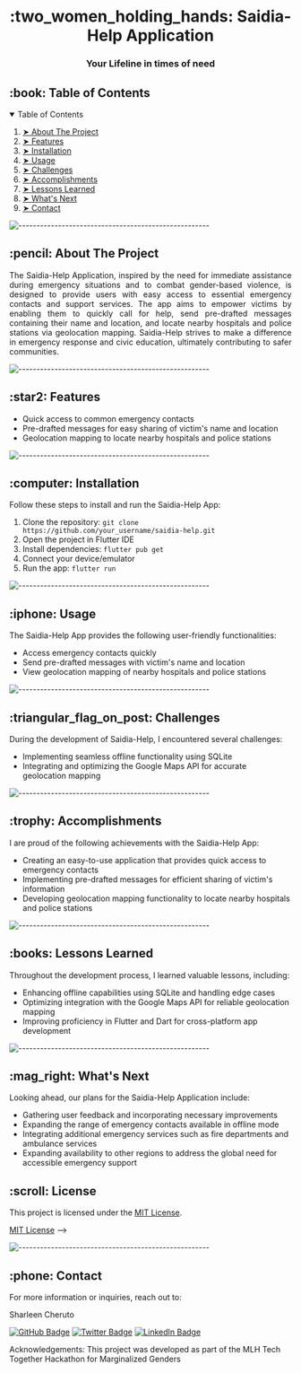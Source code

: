 
<!DOCTYPE html>
<html>
<body>
  <!-- <p align="center">
    <img src="your_logo.png" alt="Saidia Logo" width="80px" height="80px">
  </p> -->
  <h1 align="center" style='yellow'>:two_women_holding_hands: <B>Saidia-Help Application</B></h1>
  <h3 align="center">Your Lifeline in times of need</h3>

  <!-- TABLE OF CONTENTS -->
  <h2 id="table-of-contents">:book: Table of Contents</h2>
  
  <details open="open">
    <summary>Table of Contents</summary>
    <ol>
      <li><a href="#about-the-project">➤ About The Project</a></li>
      <li><a href="#features">➤ Features</a></li>
      <li><a href="#installation">➤ Installation</a></li>
      <li><a href="#usage">➤ Usage</a></li>
      <li><a href="#challenges">➤ Challenges</a></li>
      <li><a href="#accomplishments">➤ Accomplishments</a></li>
      <li><a href="#learnings">➤ Lessons Learned</a></li>
      <li><a href="#whats-next">➤ What's Next</a></li>
      <!-- <li><a href="#license">➤ License</a></li> -->
      <li><a href="#contact">➤ Contact</a></li>
    </ol>
  </details>

  ![-----------------------------------------------------](https://raw.githubusercontent.com/andreasbm/readme/master/assets/lines/rainbow.png)

  <!-- ABOUT THE PROJECT -->
  <h2 id="about-the-project">:pencil: About The Project</h2>

  <p align="justify"> 
    The Saidia-Help Application, inspired by the need for immediate assistance during emergency situations and to combat gender-based violence, is designed to provide users with easy access to essential emergency contacts and support services. The app aims to empower victims by enabling them to quickly call for help, send pre-drafted messages containing their name and location, and locate nearby hospitals and police stations via geolocation mapping. Saidia-Help strives to make a difference in emergency response and civic education, ultimately contributing to safer communities.
  </p>

  ![-----------------------------------------------------](https://raw.githubusercontent.com/andreasbm/readme/master/assets/lines/rainbow.png)

  <!-- FEATURES -->
  <h2 id="features">:star2: Features</h2>

  <ul>
    <li>Quick access to common emergency contacts</li>
    <li>Pre-drafted messages for easy sharing of victim's name and location</li>
    <li>Geolocation mapping to locate nearby hospitals and police stations</li>
  </ul>

  ![-----------------------------------------------------](https://raw.githubusercontent.com/andreasbm/readme/master/assets/lines/rainbow.png)

  <!-- INSTALLATION -->
  <h2 id="installation">:computer: Installation</h2>

  <p>Follow these steps to install and run the Saidia-Help App:</p>

  <ol>
    <li>Clone the repository: <code>git clone https://github.com/your_username/saidia-help.git</code></li>
    <li>Open the project in Flutter IDE</li>
    <li>Install dependencies: <code>flutter pub get</code></li>
    <li>Connect your device/emulator</li>
    <li>Run the app: <code>flutter run</code></li>
  </ol>

  ![-----------------------------------------------------](https://raw.githubusercontent.com/andreasbm/readme/master/assets/lines/rainbow.png)

  <!-- USAGE -->
  <h2 id="usage">:iphone: Usage</h2>

  <p>The Saidia-Help App provides the following user-friendly functionalities:</p>

  <ul>
    <li>Access emergency contacts quickly</li>
    <li>Send pre-drafted messages with victim's name and location</li>
    <li>View geolocation mapping of nearby hospitals and police stations</li>
  </ul>


  ![-----------------------------------------------------](https://raw.githubusercontent.com/andreasbm/readme/master/assets/lines/rainbow.png)
  <!-- CHALLENGES -->
  <h2 id="challenges">:triangular_flag_on_post: Challenges</h2>

  <p>During the development of Saidia-Help, I encountered several challenges:</p>

  <ul>
    <li>Implementing seamless offline functionality using SQLite</li>
    <li>Integrating and optimizing the Google Maps API for accurate geolocation mapping</li>
  </ul>

  
  ![-----------------------------------------------------](https://raw.githubusercontent.com/andreasbm/readme/master/assets/lines/rainbow.png)

  <!-- ACCOMPLISHMENTS -->
  <h2 id="accomplishments">:trophy: Accomplishments</h2>

  <p>I are proud of the following achievements with the Saidia-Help App:</p>

  <ul>
    <li>Creating an easy-to-use application that provides quick access to emergency contacts</li>
    <li>Implementing pre-drafted messages for efficient sharing of victim's information</li>
    <li>Developing geolocation mapping functionality to locate nearby hospitals and police stations</li>
  </ul>


  ![-----------------------------------------------------](https://raw.githubusercontent.com/andreasbm/readme/master/assets/lines/rainbow.png)
  <!-- LESSONS LEARNED -->
  <h2 id="learnings">:books: Lessons Learned</h2>

  <p>Throughout the development process, I learned valuable lessons, including:</p>

  <ul>
    <li>Enhancing offline capabilities using SQLite and handling edge cases</li>
    <li>Optimizing integration with the Google Maps API for reliable geolocation mapping</li>
    <li>Improving proficiency in Flutter and Dart for cross-platform app development</li>
  </ul>


  ![-----------------------------------------------------](https://raw.githubusercontent.com/andreasbm/readme/master/assets/lines/rainbow.png)
  <!-- WHAT'S NEXT -->
  <h2 id="whats-next">:mag_right: What's Next</h2>

  <p>Looking ahead, our plans for the Saidia-Help Application include:</p>

  <ul>
    <li>Gathering user feedback and incorporating necessary improvements</li>
    <li>Expanding the range of emergency contacts available in offline mode</li>
    <li>Integrating additional emergency services such as fire departments and ambulance services</li>
    <li>Expanding availability to other regions to address the global need for accessible emergency support</li>
  </ul>

  <!-- ![-----------------------------------------------------](https://raw.githubusercontent.com/andreasbm/readme/master/assets/lines/rainbow.png)

  <!-- LICENSE -->
  <h2 id="license">:scroll: License</h2>

  <p>This project is licensed under the <a href="https://opensource.org/licenses/MIT">MIT License</a>.</p>

  <!-- Add the license badge -->
  <a href="https://opensource.org/licenses/MIT" class="badge license-badge">MIT License</a> -->

  ![-----------------------------------------------------](https://raw.githubusercontent.com/andreasbm/readme/master/assets/lines/rainbow.png)

  <!-- CONTACT -->

  <h2 id="contact">:phone: Contact</h2>

  <p>For more information or inquiries, reach out to:</p>

  <p>Sharleen Cheruto</p>

  [![GitHub Badge](https://img.shields.io/badge/GitHub-100000?style=for-the-badge&logo=github&logoColor=white)](https://github.com/CherutoSharleen)
  [![Twitter Badge](https://img.shields.io/badge/Twitter-1DA1F2?style=for-the-badge&logo=twitter&logoColor=white)](https://twitter.com/scherutob)
  [![LinkedIn Badge](https://img.shields.io/badge/LinkedIn-0077B5?style=for-the-badge&logo=linkedin&logoColor=white)](https://www.linkedin.com/in/sharleencheruto/)

  Acknowledgements: This project was developed as part of the MLH Tech Together Hackathon for Marginalized Genders
</body>
</html>
